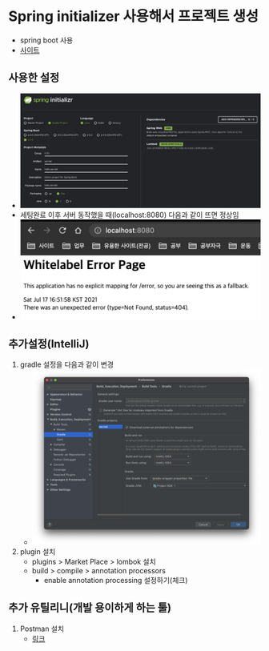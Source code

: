 # Spring initializer 사용해서 프로젝트 생성
- spring boot 사용
- [사이트](https://start.spring.io/)

## 사용한 설정
- ![img](img/settings.png)
- 세팅완료 이후 서버 동작했을 때(localhost:8080) 다음과 같이 뜨면 정상임
- ![img2](img/server_on.png)

## 추가설정(IntelliJ)
1. gradle 설정을 다음과 같이 변경
    - ![img3](img/settings_gradle.png)
2. plugin 설치
    - plugins > Market Place > lombok 설치
    - build > compile > annotation processors
      - enable annotation processing 설정하기(체크)

## 추가 유틸리니(개발 용이하게 하는 툴)
1. Postman 설치
   - [링크](https://www.postman.com/downloads)
